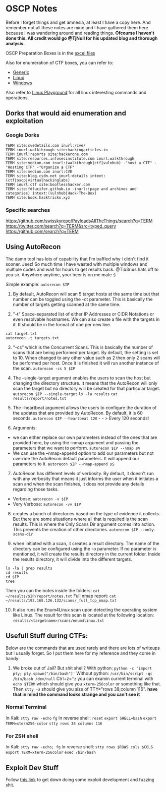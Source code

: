 # OSCP Notes

Before I forget things and get amnesia, at least I have a copy here. And remember not all these notes are mine and I have gathered them here because I was wandering around and reading things. **Ofcourse I haven't done this. All credit would go @TjNull for his updated blog and thorough analysis.**

OSCP Preparation Boxes is in the [excel files](/offensive/NetSecFocus%20Trophy%20Room.xlsx)

Also for enumeration of CTF boxes, you can refer to:

- [Generic](/offensive/enumeration.md)
- [Linux](/offensive/enumeration-linux.md)
- [Windows](/offensive/enumeration-windows.md)

Also refer to [Linux Playground](/offensive/linux-playground.md) for all linux interesting commands and operations.

## Dorks that would aid enumeration and exploitation

### Google Dorks

```
TERM site:cvedetails.com inurl:/cve/
TERM inurl:walkthrough site:hackingarticles.in
TERM inurl:reports site:hackerone.com
TERM site:resources.infosecinstitute.com inurl:walkthrough
TERM site:medium.com inurl:(walkthrough|ctf|vulnhub) -"host a CTF" -"Hosting CTF" -"Organize a CTF"
TERM site:medium.com inurl:CVE
TERM site:blog.csdn.net inurl:details intext:(ctf|oscp|virtualhackinglabs)
TERM inurl:ctf site:bootlesshacker.com
TERM site:fdlucifer.github.io -inurl:(page and archives and categories) intext:(vulnhub|Hack-The-Box)
TERM site:book.hacktricks.xyz
```

### Specific searches

<https://github.com/swisskyrepo/PayloadsAllTheThings/search?q=TERM><br>
<https://twitter.com/search?q=TERM&src=typed_query><br>
<https://github.com/search?q=TERM><br>

## Using AutoRecon

The damn tool has lots of capability that I'm baffled why I didn't find it sooner. Jeez! So much time I have wasted with multiple windows and multiple codes and wait for hours to get results back. @Tib3rius hats off to you sir. Anywhere anytime, your beer is on me mate :)

Simple example: `autorecon $IP`

1. By default, AutoRecon will scan 5 target hosts at the same time but that number can be toggled using the -ct parameter. This is basically the number of targets getting scanned at the same time.

2. "-t" Space-separated list of either IP Addresses or CIDR Notations or even resolvable hostnames. We can also create a file with the targets in it. It should be in the format of one per new line.

  ```
  cat target.txt
  autorecon -t targets.txt
  ```

3. "-cs" which is the Concurrent Scans. This is basically the number of scans that are being performed per target. By default, the setting is set to 10\. When changed to any other value such as 2 then only 2 scans will be performed per host. Once it is finished it will run another instance of the scan. `autorecon -cs 5 $IP`

4. The –single-target argument enables the users to scan the host but changing the directory structure. It means that the AutoRecon will only scan the target but no directory will be created for that particular target. `autorecon $IP --single-target` `ls -la results` `cat results/report/notes.txt`

5. The –heartbeat argument allows the users to configure the duration of the updates that are provided by AutoRecon. By default, it is 60 seconds. `autorecon $IP --heartbeat 120` - - > Every 120 seconds!

6. Arguments:

  - we can either replace our own parameters instead of the ones that are provided here, by using the –nmap argument and passing the parameters that we want to perform. `autorecon $IP --nmap sV`
  - We can use the –nmap-append option to add our parameters but not override the AutoRecon default parameters. It will append our parameters to it. `autorecon $IP --nmap-append sS`

7. AutoRecon has different levels of verbosity. By default, it doesn't run with any verbosity that means it just informs the user when it initiates a scan and when the scan finishes, it does not provide any details regarding those tasks.

  - Verbose: `autorecon -v $IP`
  - Very Verbose: `autorecon -vv $IP`

8. creates a bunch of directories based on the type of evidence it collects. But there are some situations where all that is required is the scan results. This is where the Only Scans Dir argument comes into action. This prevents the creation of other directories. `autorecon $IP --only-scans-dir`

9. when initiated with a scan, it creates a result directory. The name of the directory can be configured using the -o parameter. If no parameter is mentioned, it will create the results directory in the current folder. Inside the results directory, it will divide into the different targets.

  ```
  ls -la | grep results
  cd results
  cd $IP
  tree
  ```

  Then you can the notes inside the folders: `cat ~/results/$IP/report/notes.txt` Full nmap report: `cat ~/results/192.168.126.132/scans/_full_tcp_nmap.txt`

10. It also runs the Enum4Linux scan upon detecting the operating system like Linux. The result for this scan is located at the following location: `results/<targetname>/scans/enum4linux.txt`

## Usefull Stuff during CTFs:

Below are the commands that are used rarely and there are lots of writeups but I usually forget. So I put them here for my reference and they come in handy:

1. We broke out of Jail? But shit shell? With python: `python -c 'import pty; pty.spawn("/bin/bash")'` Without python: `/usr/bin/script -qc /bin/bash /dev/null` Ctrl+z=`^z` you can examin current terminal with `echo $TERM` which should give you `xterm-256color` or something like that. Then `stty -a` should give you size of TTY="rows 38;column 116". **have that in mind the command looks strange and you can't see it**

  ### Normal Terminal

  In Kali: `stty raw -echo` `fg` In reverse shell: `reset` `export SHELL=bash` `export TERM=xterm256-color` `stty rows 38 columns 116`

### For ZSH shell

In Kali: `stty raw -echo; fg` In reverse shell: `stty rows $ROWS cols $COLS` `export TERM=xterm-256color` `exec /bin/bash`

## Exploit Dev Stuff
Follow [this link](offensive/exploit_development.md) to get down doing some exploit development and fuzzing shit.
